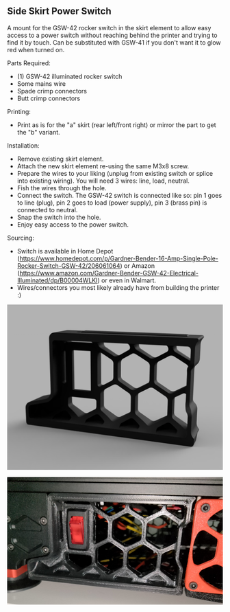 <h2>Side Skirt Power Switch</h2>

A mount for the GSW-42 rocker switch in the skirt element to allow easy access to a power switch without reaching behind the printer and trying to find it by touch.
Can be substituted with GSW-41 if you don't want it to glow red when turned on.


Parts Required:

* (1) GSW-42 illuminated rocker switch
* Some mains wire
* Spade crimp connectors
* Butt crimp connectors

Printing:

* Print as is for the "a" skirt (rear left/front right) or mirror the part to get the "b" variant.

Installation:

* Remove existing skirt element.
* Attach the new skirt element re-using the same M3x8 screw.
* Prepare the wires to your liking (unplug from existing switch or splice into existing wiring). You will need 3 wires: line, load, neutral.
* Fish the wires through the hole.
* Connect the switch. The GSW-42 switch is connected like so: pin 1 goes to line (plug), pin 2 goes to load (power supply), pin 3 (brass pin) is connected to neutral.
* Snap the switch into the hole.
* Enjoy easy access to the power switch.

Sourcing:

* Switch is available in Home Depot (https://www.homedepot.com/p/Gardner-Bender-16-Amp-Single-Pole-Rocker-Switch-GSW-42/206061064) or Amazon (https://www.amazon.com/Gardner-Bender-GSW-42-Electrical-Illuminated/dp/B00004WLKI) or even in Walmart.
* Wires/connectors you most likely already have from building the printer :)


![](./images/SkirtPower.png)

![](./images/SkirtPower-photo.png)
